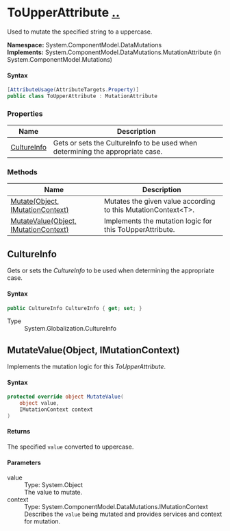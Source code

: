 # ToUpperAttribute [..](../README.md#documentation-index 'Documentation Index')

Used to mutate the specified string to a uppercase.

**Namespace:** System.ComponentModel.DataMutations<br />
**Implements:** System.ComponentModel.DataMutations.MutationAttribute (in System.ComponentModel.Mutations)

#### Syntax

```csharp
[AttributeUsage(AttributeTargets.Property)]
public class ToUpperAttribute : MutationAttribute
```


### Properties

| Name | Description |
| ---- | ----------- |
| [CultureInfo](#CultureInfo) | Gets or sets the CultureInfo to be used when determining the appropriate case. |


### Methods

| Name | Description |
| ---- | ----------- |
| [Mutate(Object, IMutationContext)](MutationAttribute.md#MutateObjectIMutationContext) | Mutates the given value according to this MutationContext&lt;T&gt;. |
| [MutateValue(Object, IMutationContext)](#MutateValueObjectIMutationContext) | Implements the mutation logic for this ToUpperAttribute. |


<a name='CultureInfo'></a>
## CultureInfo

Gets or sets the *CultureInfo* to be used when determining the appropriate case.

#### Syntax

```csharp
public CultureInfo CultureInfo { get; set; }
```

<dl>
	<dt>Type</dt>
	<dd>System.Globalization.CultureInfo</dd>
</dl>


<a name='MutateValueObjectIMutationContext'></a>
## MutateValue(Object, IMutationContext)

Implements the mutation logic for this *ToUpperAttribute*.

#### Syntax

```csharp
protected override object MutateValue(
	object value,
	IMutationContext context
)
```

#### Returns

The specified `value` converted to uppercase.

#### Parameters

<dl>
	<dt>value</dt>
	<dd>Type: System.Object<br />The value to mutate.</dd>
	<dt>context</dt>
	<dd>Type: System.ComponentModel.DataMutations.IMutationContext<br />Describes the <code>value</code> being mutated and provides services and context for mutation.</dd>
</dl>
